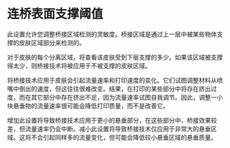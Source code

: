连桥表面支撑阈值
====
此设置允许您调整桥接区域检测的灵敏度。桥接区域是通过上一层中被某些物体支撑的皮肤区域部分来检测的。

对于皮肤的每个分离区域，将查看该皮肤受到下层支撑的多少。如果该区域被支撑得太少，则桥接技术将被应用于不被支撑的皮肤区域。

将桥接技术应用于皮肤会引起流量速率和打印速度的变化。它们试图调整材料从喷嘴中倒出的速度，但这往往很难改变。结果，在打印的某些部分中将存在挤出过度，而在其它部分中存在挤出不足，因为流量速率试图自我调节。因此，调整一小块悬垂物的流量速率很可能会降低打印质量，而不是改善它。

增加此设置将导致桥接技术应用于更小的悬垂部分，在这些部分中，桥接效果较差，但流量速率仍会中断。减小此设置将导致桥接技术仅应用于非常大的悬垂区域。这将不会引起同样多的流量变化，但可能会降低较小悬垂区域的悬垂质量。
